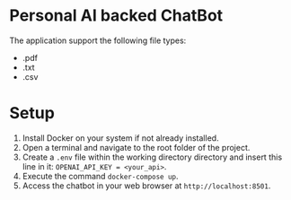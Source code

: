# Personal AI backed ChatBot 
The application support the following file types: 
- .pdf
- .txt
- .csv 

# Setup
1. Install Docker on your system if not already installed.
2. Open a terminal and navigate to the root folder of the project.
3. Create a `.env` file within the working directory directory and insert this line in it: `OPENAI_API_KEY = <your_api>`.
4. Execute the command `docker-compose up`.
5. Access the chatbot in your web browser at `http://localhost:8501`.